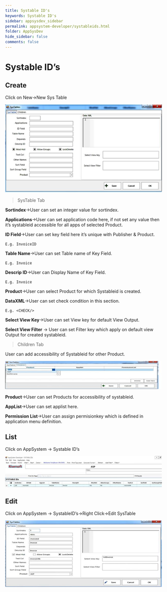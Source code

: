 ```yaml
---
title: Systable ID's
keywords: Systable ID's
sidebar: appsysdev_sidebar
permalink: appsystem-developer/systableids.html
folder: AppSysDev
hide_sidebar: false
comments: false
---
```



# Systable ID’s

## Create

Click on New->New Sys Table

![](/images/image8_8.jpg)

>SysTable Tab

**Sortindex**->User can set an integer value for sortindex.

**Applications**->User can set application code here, if not set any value then it’s systableid accessible for all apps of selected Product.

**ID Field**->User can set key field here it’s unique with Publisher & Product.

    E.g. InvoiceID

**Table Name**->User can set Table name of Key Field.

    E.g. Invoice

**Descrip ID**->User can Display Name of Key Field.

    E.g. Invoice

**Product**->User can select Product for which Systableid is created.

**DataXML**->User can set check condition in this section.

    E.g. <CHECK/>

**Select View Key**->User can set View key for default View Output.

**Select View Filter** -> User can set Filter key which apply on default view Output for created systableid.

>Children Tab

User can add accessibility of Systableid for other Product.

![](/images/image8_9.jpg)

**Product**->User can set Products for accessibility of systableid.

**AppList**->User can set applist here.

**Permission List**->User can assign permisionkey which is defined in application menu definition.

## List

Click on AppSystem -> Systable ID’s

![](/images/image8_10.jpg)

## Edit

Click on AppSystem -> SystableID’s->Right Click->Edit SysTable

![](/images/image8_11.jpg)
